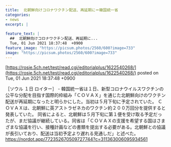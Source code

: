 ```yaml
---
title:  北朝鮮向けコロナワクチン配送、再延期に＝韓国統一省  
categories:
- news
excerpt: |
  
feature_text: |
  ##  北朝鮮向けコロナワクチン配送、再延期に...
  Tue, 01 Jun 2021 18:37:48  +0900
feature_image: "https://picsum.photos/2560/600?image=733"
image: "https://picsum.photos/2560/600?image=733"
---
```


[https://rosie.5ch.net/test/read.cgi/editorialplus/1622540268/](https://rosie.5ch.net/test/read.cgi/editorialplus/1622540268/)
posted on Tue, 01 Jun 2021 18:37:48  +0900

<!--more-->

［ソウル １日 ロイター］ - 韓国統一省は１日、新型コロナウイルスワクチンの公平な分配を目指す国際的枠組み「ＣＯＶＡＸ」を通じた北朝鮮向けのワクチン配送が再延期になったと明らかにした。当初は５月下旬に予定されていた。 ＣＯＶＡＸは、北朝鮮に英アストラゼネカのワクチン約２００万回分を提供すると発表していた。 同省によると、北朝鮮は５月下旬に第１便を受け取る予定だったが、まだ協議が継続している。同省は「ＣＯＶＡＸの支援を希望する国はさまざまな協議を行い、接種計画などの書類を提出する必要がある。北朝鮮との協議が長引いており、配送は当初予定より遅れる見通しだ」と述べた。 https://nordot.app/772352670509727744?c=311363006095934561
